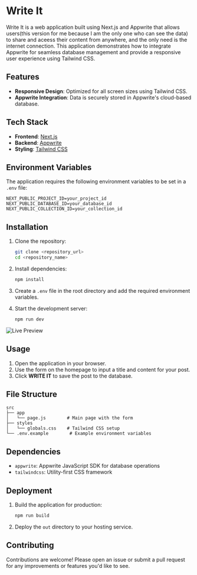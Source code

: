 # Write It  

Write It is a web application built using Next.js and Appwrite that allows users(this version for me because I am the only one who can see the data) to share and aceess their content from anywhere, and the only need is the internet connection. This application demonstrates how to integrate Appwrite for seamless database management and provide a responsive user experience using Tailwind CSS.  

## Features  

- **Responsive Design**: Optimized for all screen sizes using Tailwind CSS.  
- **Appwrite Integration**: Data is securely stored in Appwrite's cloud-based database.  

## Tech Stack  

- **Frontend**: [Next.js](https://nextjs.org/)  
- **Backend**: [Appwrite](https://appwrite.io/)  
- **Styling**: [Tailwind CSS](https://tailwindcss.com/)  

## Environment Variables  

The application requires the following environment variables to be set in a `.env` file:  

```env  
NEXT_PUBLIC_PROJECT_ID=your_project_id  
NEXT_PUBLIC_DATABASE_ID=your_database_id  
NEXT_PUBLIC_COLLECTION_ID=your_collection_id  
```  

## Installation  

1. Clone the repository:  
   ```bash  
   git clone <repository_url>  
   cd <repository_name>  
   ```  

2. Install dependencies:  
   ```bash  
   npm install  
   ```  

3. Create a `.env` file in the root directory and add the required environment variables.  

4. Start the development server:  
   ```bash  
   npm run dev  
   ```  

 ![Live Preview](https://write.usamahassanasi.com)  

## Usage  

1. Open the application in your browser.  
2. Use the form on the homepage to input a title and content for your post.  
3. Click **WRITE IT** to save the post to the database.  

## File Structure  

```plaintext  
src  
├── app  
│   └── page.js        # Main page with the form  
├── styles  
│   └── globals.css    # Tailwind CSS setup  
└── .env.example        # Example environment variables  
```  

## Dependencies  

- `appwrite`: Appwrite JavaScript SDK for database operations  
- `tailwindcss`: Utility-first CSS framework  

## Deployment  

1. Build the application for production:  
   ```bash  
   npm run build  
   ```  

2. Deploy the `out` directory to your hosting service.  

## Contributing  

Contributions are welcome! Please open an issue or submit a pull request for any improvements or features you'd like to see.  